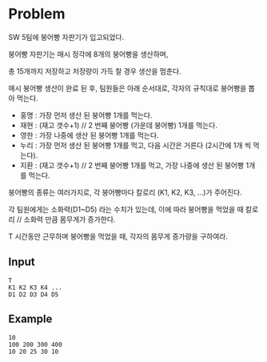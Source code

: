 # Problem
SW 5팀에 붕어빵 자판기가 입고되었다.

붕어빵 자판기는 매시 정각에 8개의 붕어빵을 생산하며,

총 15개까지 저장하고 저장량이 가득 찰 경우 생산을 멈춘다.

매시 붕어빵 생산이 완료 된 후, 팀원들은 아래 순서대로, 각자의 규칙대로 붕어빵을 뽑아 먹는다.

- 홍명 : 가장 먼저 생산 된 붕어빵 1개를 먹는다.
- 재현 : (재고 갯수+1) // 2 번째 붕어빵 (가운데 붕어빵) 1개를 먹는다.
- 영한 : 가장 나중에 생산 된 붕어빵 1개를 먹는다.
- 누리 : 가장 먼저 생산 된 붕어빵 1개를 먹고, 다음 시간은 거른다 (2시간에 1개 씩 먹는다).
- 지환 : (재고 갯수+1) // 2 번째 붕어빵 1개를 먹고, 가장 나중에 생산 된 붕어빵 1개를 먹는다.

붕어빵의 종류는 여러가지로, 각 붕어빵마다 칼로리 (K1, K2, K3, ...)가 주어진다.

각 팀원에게는 소화력(D1~D5) 라는 수치가 있는데,
이에 따라 붕어빵을 먹었을 때 칼로리 // 소화력 만큼 몸무게가 증가한다.

T 시간동안 근무하며 붕어빵을 먹었을 때, 각자의 몸무게 증가량을 구하여라.

## Input
```
T
K1 K2 K3 K4 ...
D1 D2 D3 D4 D5
```
## Example
```
10
100 200 300 400
10 20 25 30 10
```
